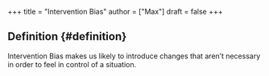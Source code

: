 +++
title = "Intervention Bias"
author = ["Max"]
draft = false
+++

## Definition {#definition}

Intervention Bias makes us likely to introduce changes that aren’t necessary in
order to feel in control of a situation.
